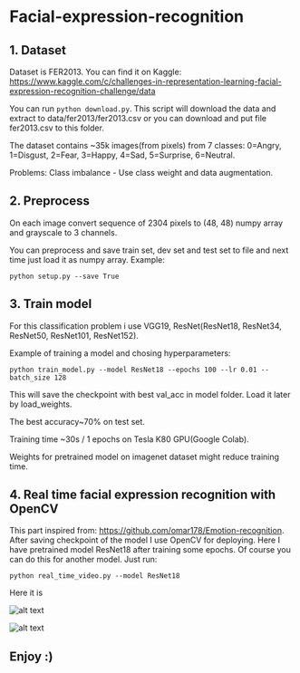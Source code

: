 # Facial-expression-recognition

## 1. Dataset
  Dataset is FER2013. You can find it on Kaggle: https://www.kaggle.com/c/challenges-in-representation-learning-facial-expression-recognition-challenge/data
  
  You can run ``` python download.py ```. This script will download the data and extract to data/fer2013/fer2013.csv or you can download and put file fer2013.csv to this folder.
  
  The dataset contains ~35k images(from pixels) from 7 classes: 0=Angry, 1=Disgust, 2=Fear, 3=Happy, 4=Sad, 5=Surprise, 6=Neutral.
  
  Problems: Class imbalance - Use class weight and data augmentation.
  
## 2. Preprocess
  On each image convert sequence of 2304 pixels to (48, 48) numpy array and grayscale to 3 channels. 
  
  You can preprocess and save train set, dev set and test set to file and next time just load it as numpy array. Example:
  
  ``` python setup.py --save True ```

## 3. Train model
  For this classification problem i use VGG19, ResNet(ResNet18, ResNet34, ResNet50, ResNet101, ResNet152).
  
  Example of training a model and chosing hyperparameters:
  
  ``` python train_model.py --model ResNet18 --epochs 100 --lr 0.01 --batch_size 128 ```
  
  This will save the checkpoint with best val_acc in model folder. Load it later by load_weights.
  
  The best accuracy~70% on test set.
  
  Training time ~30s / 1 epochs on Tesla K80 GPU(Google Colab).
  
  Weights for pretrained model on imagenet dataset might reduce training time.

## 4. Real time facial expression recognition with OpenCV
  This part inspired from: https://github.com/omar178/Emotion-recognition.
  After saving checkpoint of the model I use OpenCV for deploying. Here I have pretrained model ResNet18 after training some epochs. 
  Of course you can do this for another model. Just run:
  
  ``` python real_time_video.py --model ResNet18 ```
  
  Here it is
  
  ![alt text](https://github.com/Cris-Nguyen/Facial-expression-recognition/blob/master/img/happy.png)

  ![alt text](https://github.com/Cris-Nguyen/Facial-expression-recognition/blob/master/img/neutral.png)
  
  ## Enjoy :)
